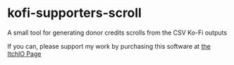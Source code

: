 # kofi-supporters-scroll
A small tool for generating donor credits scrolls from the CSV Ko-Fi outputs

If you can, please support my work by purchasing this software at [the ItchIO Page](https://queenofsquiggles.itch.io/kofi-supporter-scroll-tool)
